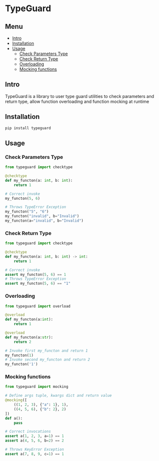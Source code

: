 # TypeGuard

## Menu

- [Intro](#intro)
- [Installation](#installation)
- [Usage](#usage)
    - [Check Parameters Type](#check-parameters-type)
    - [Check Return Type](#check-return-type)
    - [Overloading](#overloading)
    - [Mocking functions](#mocking-functions)

## Intro
TypeGuard is a library to user type guard utilities 
to check parameters and return type, allow function overloading 
and function mocking at runtime

## Installation

```bash
pip install typeguard
```

## Usage

### Check Parameters Type

```python
from typeguard import checktype

@checktype
def my_functon(a: int, b: int):
    return 1

# Correct invoke
my_functon(5, 6)

# Throws TypeError Exception
my_functon("5", "6")
my_functon("invalid", b="Invalid")
my_functon(a="invalid", b="Invalid")
```

### Check Return Type

```python
from typeguard import checktype

@checktype
def my_functon(a: int, b: int) -> int:
    return 1

# Correct invoke
assert my_functon(5, 6) == 1
# Throws TypeError Exception
assert my_functon(5, 6) == "1"
```

### Overloading

```python
from typeguard import overload

@overload
def my_functon(a:int):
    return 1

@overload
def my_functon(a:str):
    return 2

# Invoke first my_functon and return 1
my_functon(1)
# Invoke second my_functon and return 2
my_functon('1')
```

### Mocking functions

```python
from typeguard import mocking

# Define args tuple, kwargs dict and return value
@mocking([
    ((1, 2, 3), {"a": 1}, 1),
    ((4, 5, 6), {"b": 2}, 2)
])
def a():
    pass

# Correct invocations
assert a(1, 2, 3, a=1) == 1
assert a(4, 5, 6, b=2) == 2

# Throws KeyError Exception
assert a(7, 8, 9, c=1) == 1
```
